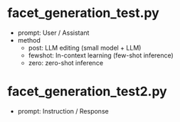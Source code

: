# facet_generation_test.py
- prompt: User / Assistant 
- method
    - post: LLM editing (small model + LLM)
    - fewshot: In-context learning (few-shot inference)
    - zero: zero-shot inference

# facet_generation_test2.py
- prompt: Instruction / Response 